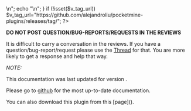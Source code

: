 <?php
if (!isset($v_forum_thread)) {
  echo "<!-- Add the line: -->\n";
  echo "<!-- php: \$v_forum_thread = \"http://forums.pocketmine.net/threads/XXXX\"; -->\n";
}
if (!isset($v_tag_url)) $v_tag_url="https://github.com/alejandroliu/pocketmine-plugins/releases/tag/";
?>

<?php if (isset($v_forum_thread)) { ?>
**DO NOT POST QUESTION/BUG-REPORTS/REQUESTS IN THE REVIEWS**

It is difficult to carry a conversation in the reviews.  If you
have a question/bug-report/request please use the
[Thread](<?= $v_forum_thread?>) for
that.  You are more likely to get a response and help that way.
<?php } ?>

_NOTE:_

This documentation was last updated for version **<?=$yaml["version"]?>**.

<?php if (isset($yaml["website"])) {?>
Please go to
[github](<?=$yaml["website"]?>)
for the most up-to-date documentation.
<?php } ?>

You can also download this plugin from this [page](<?=$v_tag_url?><?=$yaml["name"].'-'.$yaml["version"]?>).
